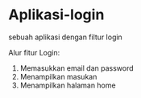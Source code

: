 # Aplikasi-login
sebuah aplikasi dengan filtur login

Alur fitur Login:
1. Memasukkan email dan password
2. Menampilkan masukan
3. Menampilkan halaman home
